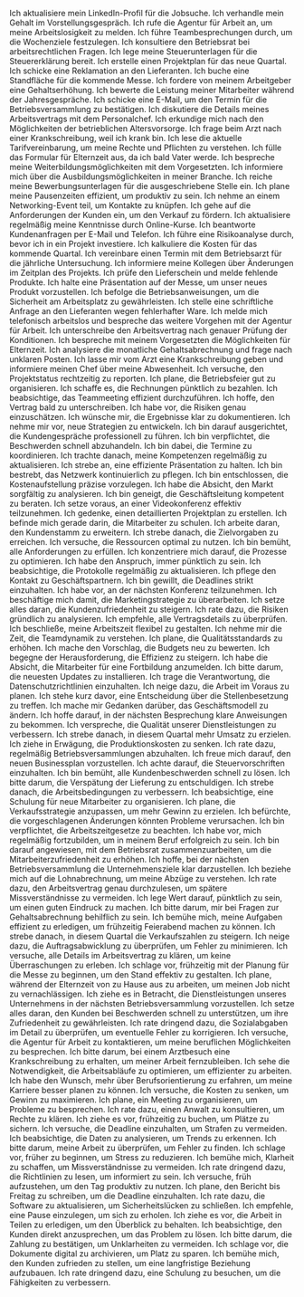Ich aktualisiere mein LinkedIn-Profil für die Jobsuche.
Ich verhandle mein Gehalt im Vorstellungsgespräch.
Ich rufe die Agentur für Arbeit an, um meine Arbeitslosigkeit zu melden.
Ich führe Teambesprechungen durch, um die Wochenziele festzulegen.
Ich konsultiere den Betriebsrat bei arbeitsrechtlichen Fragen.
Ich lege meine Steuerunterlagen für die Steuererklärung bereit.
Ich erstelle einen Projektplan für das neue Quartal.
Ich schicke eine Reklamation an den Lieferanten.
Ich buche eine Standfläche für die kommende Messe.
Ich fordere von meinem Arbeitgeber eine Gehaltserhöhung.
Ich bewerte die Leistung meiner Mitarbeiter während der Jahresgespräche.
Ich schicke eine E-Mail, um den Termin für die Betriebsversammlung zu bestätigen.
Ich diskutiere die Details meines Arbeitsvertrags mit dem Personalchef.
Ich erkundige mich nach den Möglichkeiten der betrieblichen Altersvorsorge.
Ich frage beim Arzt nach einer Krankschreibung, weil ich krank bin.
Ich lese die aktuelle Tarifvereinbarung, um meine Rechte und Pflichten zu verstehen.
Ich fülle das Formular für Elternzeit aus, da ich bald Vater werde.
Ich bespreche meine Weiterbildungsmöglichkeiten mit dem Vorgesetzten.
Ich informiere mich über die Ausbildungsmöglichkeiten in meiner Branche.
Ich reiche meine Bewerbungsunterlagen für die ausgeschriebene Stelle ein.
Ich plane meine Pausenzeiten effizient, um produktiv zu sein.
Ich nehme an einem Networking-Event teil, um Kontakte zu knüpfen.
Ich gehe auf die Anforderungen der Kunden ein, um den Verkauf zu fördern.
Ich aktualisiere regelmäßig meine Kenntnisse durch Online-Kurse.
Ich beantworte Kundenanfragen per E-Mail und Telefon.
Ich führe eine Risikoanalyse durch, bevor ich in ein Projekt investiere.
Ich kalkuliere die Kosten für das kommende Quartal.
Ich vereinbare einen Termin mit dem Betriebsarzt für die jährliche Untersuchung.
Ich informiere meine Kollegen über Änderungen im Zeitplan des Projekts.
Ich prüfe den Lieferschein und melde fehlende Produkte.
Ich halte eine Präsentation auf der Messe, um unser neues Produkt vorzustellen.
Ich befolge die Betriebsanweisungen, um die Sicherheit am Arbeitsplatz zu gewährleisten.
Ich stelle eine schriftliche Anfrage an den Lieferanten wegen fehlerhafter Ware.
Ich melde mich telefonisch arbeitslos und bespreche das weitere Vorgehen mit der Agentur für Arbeit.
Ich unterschreibe den Arbeitsvertrag nach genauer Prüfung der Konditionen.
Ich bespreche mit meinem Vorgesetzten die Möglichkeiten für Elternzeit.
Ich analysiere die monatliche Gehaltsabrechnung und frage nach unklaren Posten.
Ich lasse mir vom Arzt eine Krankschreibung geben und informiere meinen Chef über meine Abwesenheit.
Ich versuche, den Projektstatus rechtzeitig zu reporten.
Ich plane, die Betriebsfeier gut zu organisieren.
Ich schaffe es, die Rechnungen pünktlich zu bezahlen.
Ich beabsichtige, das Teammeeting effizient durchzuführen.
Ich hoffe, den Vertrag bald zu unterschreiben.
Ich habe vor, die Risiken genau einzuschätzen.
Ich wünsche mir, die Ergebnisse klar zu dokumentieren.
Ich nehme mir vor, neue Strategien zu entwickeln.
Ich bin darauf ausgerichtet, die Kundengespräche professionell zu führen.
Ich bin verpflichtet, die Beschwerden schnell abzuhandeln.
Ich bin dabei, die Termine zu koordinieren.
Ich trachte danach, meine Kompetenzen regelmäßig zu aktualisieren.
Ich strebe an, eine effiziente Präsentation zu halten.
Ich bin bestrebt, das Netzwerk kontinuierlich zu pflegen.
Ich bin entschlossen, die Kostenaufstellung präzise vorzulegen.
Ich habe die Absicht, den Markt sorgfältig zu analysieren.
Ich bin geneigt, die Geschäftsleitung kompetent zu beraten.
Ich setze voraus, an einer Videokonferenz effektiv teilzunehmen.
Ich gedenke, einen detaillierten Projektplan zu erstellen.
Ich befinde mich gerade darin, die Mitarbeiter zu schulen.
Ich arbeite daran, den Kundenstamm zu erweitern.
Ich strebe danach, die Zielvorgaben zu erreichen.
Ich versuche, die Ressourcen optimal zu nutzen.
Ich bin bemüht, alle Anforderungen zu erfüllen.
Ich konzentriere mich darauf, die Prozesse zu optimieren.
Ich habe den Anspruch, immer pünktlich zu sein.
Ich beabsichtige, die Protokolle regelmäßig zu aktualisieren.
Ich pflege den Kontakt zu Geschäftspartnern.
Ich bin gewillt, die Deadlines strikt einzuhalten.
Ich habe vor, an der nächsten Konferenz teilzunehmen.
Ich beschäftige mich damit, die Marketingstrategie zu überarbeiten.
Ich setze alles daran, die Kundenzufriedenheit zu steigern.
Ich rate dazu, die Risiken gründlich zu analysieren.
Ich empfehle, alle Vertragsdetails zu überprüfen.
Ich beschließe, meine Arbeitszeit flexibel zu gestalten.
Ich nehme mir die Zeit, die Teamdynamik zu verstehen.
Ich plane, die Qualitätsstandards zu erhöhen.
Ich mache den Vorschlag, die Budgets neu zu bewerten.
Ich begegne der Herausforderung, die Effizienz zu steigern.
Ich habe die Absicht, die Mitarbeiter für eine Fortbildung anzumelden.
Ich bitte darum, die neuesten Updates zu installieren.
Ich trage die Verantwortung, die Datenschutzrichtlinien einzuhalten.
Ich neige dazu, die Arbeit im Voraus zu planen.
Ich stehe kurz davor, eine Entscheidung über die Stellenbesetzung zu treffen.
Ich mache mir Gedanken darüber, das Geschäftsmodell zu ändern.
Ich hoffe darauf, in der nächsten Besprechung klare Anweisungen zu bekommen.
Ich verspreche, die Qualität unserer Dienstleistungen zu verbessern.
Ich strebe danach, in diesem Quartal mehr Umsatz zu erzielen.
Ich ziehe in Erwägung, die Produktionskosten zu senken.
Ich rate dazu, regelmäßig Betriebsversammlungen abzuhalten.
Ich freue mich darauf, den neuen Businessplan vorzustellen.
Ich achte darauf, die Steuervorschriften einzuhalten.
Ich bin bemüht, alle Kundenbeschwerden schnell zu lösen.
Ich bitte darum, die Verspätung der Lieferung zu entschuldigen.
Ich strebe danach, die Arbeitsbedingungen zu verbessern.
Ich beabsichtige, eine Schulung für neue Mitarbeiter zu organisieren.
Ich plane, die Verkaufsstrategie anzupassen, um mehr Gewinn zu erzielen.
Ich befürchte, die vorgeschlagenen Änderungen könnten Probleme verursachen.
Ich bin verpflichtet, die Arbeitszeitgesetze zu beachten.
Ich habe vor, mich regelmäßig fortzubilden, um in meinem Beruf erfolgreich zu sein.
Ich bin darauf angewiesen, mit dem Betriebsrat zusammenzuarbeiten, um die Mitarbeiterzufriedenheit zu erhöhen.
Ich hoffe, bei der nächsten Betriebsversammlung die Unternehmensziele klar darzustellen.
Ich beziehe mich auf die Lohnabrechnung, um meine Abzüge zu verstehen.
Ich rate dazu, den Arbeitsvertrag genau durchzulesen, um spätere Missverständnisse zu vermeiden.
Ich lege Wert darauf, pünktlich zu sein, um einen guten Eindruck zu machen.
Ich bitte darum, mir bei Fragen zur Gehaltsabrechnung behilflich zu sein.
Ich bemühe mich, meine Aufgaben effizient zu erledigen, um frühzeitig Feierabend machen zu können.
Ich strebe danach, in diesem Quartal die Verkaufszahlen zu steigern.
Ich neige dazu, die Auftragsabwicklung zu überprüfen, um Fehler zu minimieren.
Ich versuche, alle Details im Arbeitsvertrag zu klären, um keine Überraschungen zu erleben.
Ich schlage vor, frühzeitig mit der Planung für die Messe zu beginnen, um den Stand effektiv zu gestalten.
Ich plane, während der Elternzeit von zu Hause aus zu arbeiten, um meinen Job nicht zu vernachlässigen.
Ich ziehe es in Betracht, die Dienstleistungen unseres Unternehmens in der nächsten Betriebsversammlung vorzustellen.
Ich setze alles daran, den Kunden bei Beschwerden schnell zu unterstützen, um ihre Zufriedenheit zu gewährleisten.
Ich rate dringend dazu, die Sozialabgaben im Detail zu überprüfen, um eventuelle Fehler zu korrigieren.
Ich versuche, die Agentur für Arbeit zu kontaktieren, um meine beruflichen Möglichkeiten zu besprechen.
Ich bitte darum, bei einem Arztbesuch eine Krankschreibung zu erhalten, um meiner Arbeit fernzubleiben.
Ich sehe die Notwendigkeit, die Arbeitsabläufe zu optimieren, um effizienter zu arbeiten.
Ich habe den Wunsch, mehr über Berufsorientierung zu erfahren, um meine Karriere besser planen zu können.
Ich versuche, die Kosten zu senken, um Gewinn zu maximieren.
Ich plane, ein Meeting zu organisieren, um Probleme zu besprechen.
Ich rate dazu, einen Anwalt zu konsultieren, um Rechte zu klären.
Ich ziehe es vor, frühzeitig zu buchen, um Plätze zu sichern.
Ich versuche, die Deadline einzuhalten, um Strafen zu vermeiden.
Ich beabsichtige, die Daten zu analysieren, um Trends zu erkennen.
Ich bitte darum, meine Arbeit zu überprüfen, um Fehler zu finden.
Ich schlage vor, früher zu beginnen, um Stress zu reduzieren.
Ich bemühe mich, Klarheit zu schaffen, um Missverständnisse zu vermeiden.
Ich rate dringend dazu, die Richtlinien zu lesen, um informiert zu sein.
Ich versuche, früh aufzustehen, um den Tag produktiv zu nutzen.
Ich plane, den Bericht bis Freitag zu schreiben, um die Deadline einzuhalten.
Ich rate dazu, die Software zu aktualisieren, um Sicherheitslücken zu schließen.
Ich empfehle, eine Pause einzulegen, um sich zu erholen.
Ich ziehe es vor, die Arbeit in Teilen zu erledigen, um den Überblick zu behalten.
Ich beabsichtige, den Kunden direkt anzusprechen, um das Problem zu lösen.
Ich bitte darum, die Zahlung zu bestätigen, um Unklarheiten zu vermeiden.
Ich schlage vor, die Dokumente digital zu archivieren, um Platz zu sparen.
Ich bemühe mich, den Kunden zufrieden zu stellen, um eine langfristige Beziehung aufzubauen.
Ich rate dringend dazu, eine Schulung zu besuchen, um die Fähigkeiten zu verbessern.